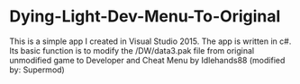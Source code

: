 # Dying-Light-Dev-Menu-To-Original
This is a simple app I created in Visual Studio 2015. The app is written in c#. Its basic function is to modify the /DW/data3.pak file from original unmodified game to Developer and Cheat Menu by Idlehands88 (modified by: Supermod)
